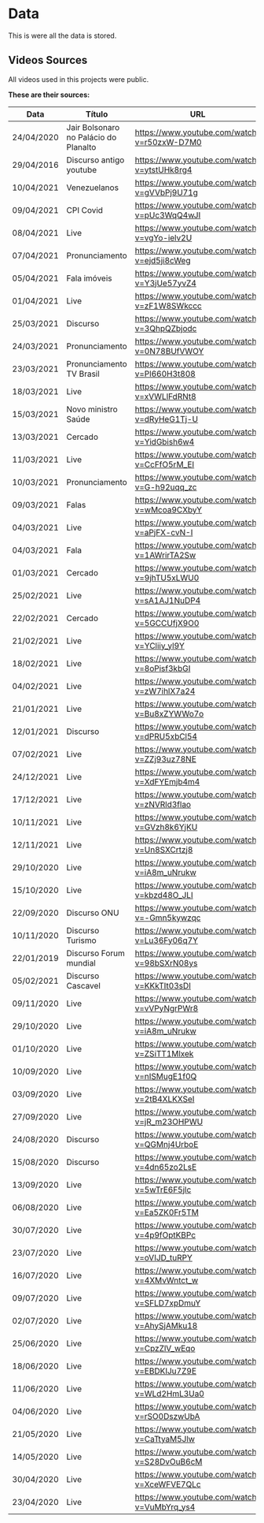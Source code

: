 
# Data

This is were all the data is stored.

## Videos Sources

All videos used in this projects were public.

**These are their sources:**

Data | Título | URL
---|---|---
24/04/2020|Jair Bolsonaro no Palácio do Planalto|<https://www.youtube.com/watch?v=r50zxW-D7M0>
29/04/2016|Discurso antigo youtube|<https://www.youtube.com/watch?v=ytstUHk8rg4>
10/04/2021|Venezuelanos |<https://www.youtube.com/watch?v=gVVbPj9U71g>
09/04/2021|CPI Covid |<https://www.youtube.com/watch?v=pUc3WqQ4wJI>
08/04/2021|Live|<https://www.youtube.com/watch?v=vgYo-ielv2U>
07/04/2021|Pronunciamento|<https://www.youtube.com/watch?v=ejd5ji8cWeg>
05/04/2021|Fala imóveis|<https://www.youtube.com/watch?v=Y3jUe57yvZ4>
01/04/2021|Live|<https://www.youtube.com/watch?v=zF1W8SWkccc>
25/03/2021|Discurso|<https://www.youtube.com/watch?v=3QhpQZbjodc>
24/03/2021|Pronunciamento|<https://www.youtube.com/watch?v=0N78BUfVWOY>
23/03/2021|Pronunciamento TV Brasil|<https://www.youtube.com/watch?v=Pl660H3t808>
18/03/2021|Live|<https://www.youtube.com/watch?v=xVWLlFdRNt8>
15/03/2021|Novo ministro Saúde|<https://www.youtube.com/watch?v=dRyHeG1Tj-U>
13/03/2021|Cercado|<https://www.youtube.com/watch?v=YidGbish6w4>
11/03/2021|Live|<https://www.youtube.com/watch?v=CcFfO5rM_EI>
10/03/2021|Pronunciamento|<https://www.youtube.com/watch?v=G-h92uqq_zc>
09/03/2021|Falas|<https://www.youtube.com/watch?v=wMcoa9CXbyY>
04/03/2021|Live|<https://www.youtube.com/watch?v=aPjFX-cvN-I>
04/03/2021|Fala|<https://www.youtube.com/watch?v=1AWrirTA2Sw>
01/03/2021|Cercado|<https://www.youtube.com/watch?v=9jhTU5xLWU0>
25/02/2021|Live|<https://www.youtube.com/watch?v=sA1AJ1NuDP4>
22/02/2021|Cercado|<https://www.youtube.com/watch?v=5GCCUfjX9O0>
21/02/2021|Live|<https://www.youtube.com/watch?v=YCliiy_yl9Y>
18/02/2021|Live|<https://www.youtube.com/watch?v=8oPisf3kbGI>
04/02/2021|Live|<https://www.youtube.com/watch?v=zW7ihlX7a24>
21/01/2021|Live|<https://www.youtube.com/watch?v=Bu8xZYWWo7o>
12/01/2021|Discurso|<https://www.youtube.com/watch?v=dPRU5xbCl54>
07/02/2021|Live|<https://www.youtube.com/watch?v=ZZj93uz78NE>
24/12/2021|Live|<https://www.youtube.com/watch?v=XdFYEmjb4m4>
17/12/2021|Live|<https://www.youtube.com/watch?v=zNVRld3flao>
10/11/2021|Live|<https://www.youtube.com/watch?v=GVzh8k6YjKU>
12/11/2021|Live|<https://www.youtube.com/watch?v=Un8SXCrtzj8>
29/10/2020|Live|<https://www.youtube.com/watch?v=iA8m_uNrukw>
15/10/2020|Live|<https://www.youtube.com/watch?v=kbzd48O_JLI>
22/09/2020|Discurso ONU|<https://www.youtube.com/watch?v=-Gmn5kywzqc>
10/11/2020|Discurso Turismo|<https://www.youtube.com/watch?v=Lu36Fy06q7Y>
22/01/2019|Discurso Forum mundial|<https://www.youtube.com/watch?v=98bSXrN08ys>
05/02/2021|Discurso Cascavel|<https://www.youtube.com/watch?v=KKkTIt03sDI>
09/11/2020|Live|<https://www.youtube.com/watch?v=vVPyNgrPWr8>
29/10/2020|Live|<https://www.youtube.com/watch?v=iA8m_uNrukw>
01/10/2020|Live|<https://www.youtube.com/watch?v=ZSiTT1Mlxek>
10/09/2020|Live|<https://www.youtube.com/watch?v=nISMugE1f0Q>
03/09/2020|Live|<https://www.youtube.com/watch?v=2tB4XLKXSeI>
27/09/2020|Live|<https://www.youtube.com/watch?v=jR_m23OHPWU>
24/08/2020|Discurso|<https://www.youtube.com/watch?v=QGMnj4UrboE>
15/08/2020|Discurso|<https://www.youtube.com/watch?v=4dn65zo2LsE>
13/09/2020|Live|<https://www.youtube.com/watch?v=5wTrE6F5jlc>
06/08/2020|Live|<https://www.youtube.com/watch?v=Ea5ZK0Fr5TM>
30/07/2020|Live|<https://www.youtube.com/watch?v=4p9fOptKBPc>
23/07/2020|Live|<https://www.youtube.com/watch?v=oVIJD_tuRPY>
16/07/2020|Live|<https://www.youtube.com/watch?v=4XMvWntct_w>
09/07/2020|Live|<https://www.youtube.com/watch?v=SFLD7xpDmuY>
02/07/2020|Live|<https://www.youtube.com/watch?v=AhySjAMku18>
25/06/2020|Live|<https://www.youtube.com/watch?v=CpzZlV_wEqo>
18/06/2020|Live|<https://www.youtube.com/watch?v=EBDKIJu7Z9E>
11/06/2020|Live|<https://www.youtube.com/watch?v=WLd2HmL3Ua0>
04/06/2020|Live|<https://www.youtube.com/watch?v=rSO0DszwUbA>
21/05/2020|Live|<https://www.youtube.com/watch?v=CaTtyaM5Jlw>
14/05/2020|Live|<https://www.youtube.com/watch?v=S28DvOuB6cM>
30/04/2020|Live|<https://www.youtube.com/watch?v=XceWFVE7QLc>
23/04/2020|Live|<https://www.youtube.com/watch?v=VuMbYrq_ys4>
